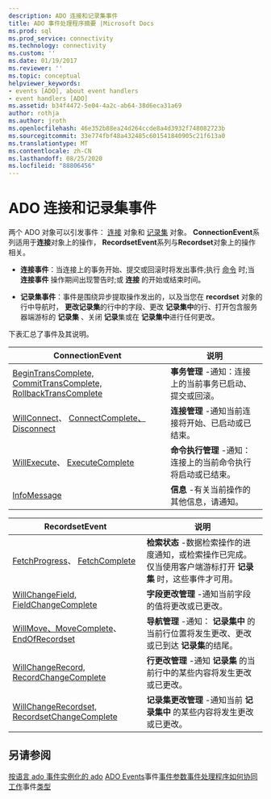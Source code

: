 ```yaml
---
description: ADO 连接和记录集事件
title: ADO 事件处理程序摘要 |Microsoft Docs
ms.prod: sql
ms.prod_service: connectivity
ms.technology: connectivity
ms.custom: ''
ms.date: 01/19/2017
ms.reviewer: ''
ms.topic: conceptual
helpviewer_keywords:
- events [ADO], about event handlers
- event handlers [ADO]
ms.assetid: b34f4472-5e04-4a2c-ab64-38d6eca31a69
author: rothja
ms.author: jroth
ms.openlocfilehash: 46e352b88ea24d264ccde8a4d3932f748082723b
ms.sourcegitcommit: 33e774fbf48a432485c601541840905c21f613a0
ms.translationtype: MT
ms.contentlocale: zh-CN
ms.lasthandoff: 08/25/2020
ms.locfileid: "88806456"
---
```

# <a name="ado-connection-and-recordset-events"></a>ADO 连接和记录集事件
两个 ADO 对象可以引发事件： [连接](../../reference/ado-api/connection-object-ado.md) 对象和 [记录集](../../reference/ado-api/recordset-object-ado.md) 对象。 **ConnectionEvent**系列适用于**连接**对象上的操作， **RecordsetEvent**系列与**Recordset**对象上的操作相关。

-   **连接事件**：当连接上的事务开始、提交或回滚时将发出事件;执行 [命令](../../reference/ado-api/command-object-ado.md) 时;当 **连接事件** 操作期间出现警告时;或 **连接** 的开始或结束时间。

-   **记录集事件**：事件是围绕异步提取操作发出的，以及当您在 **recordset** 对象的行中导航时， **更改记录集**的行中的字段、更改 **记录集中**的行、打开包含服务器端游标的 **记录集** 、关闭 **记录**集或在 **记录集中**进行任何更改。

 下表汇总了事件及其说明。

|ConnectionEvent|说明|
|---------------------|-----------------|
|[BeginTransComplete, CommitTransComplete, RollbackTransComplete](../../reference/ado-api/begintranscomplete-committranscomplete-and-rollbacktranscomplete-events-ado.md)|**事务管理** -通知：连接上的当前事务已启动、提交或回滚。|
|[WillConnect](../../reference/ado-api/willconnect-event-ado.md)、 [ConnectComplete、Disconnect](../../reference/ado-api/connectcomplete-and-disconnect-events-ado.md)|**连接管理** -通知当前连接将开始、已启动或已结束。|
|[WillExecute](../../reference/ado-api/willexecute-event-ado.md)、 [ExecuteComplete](../../reference/ado-api/executecomplete-event-ado.md)|**命令执行管理** -通知：连接上的当前命令执行将启动或已结束。|
|[InfoMessage](../../reference/ado-api/infomessage-event-ado.md)|**信息** -有关当前操作的其他信息，请通知。|

|RecordsetEvent|说明|
|--------------------|-----------------|
|[FetchProgress](../../reference/ado-api/fetchprogress-event-ado.md)、 [FetchComplete](../../reference/ado-api/fetchcomplete-event-ado.md)|**检索状态** -数据检索操作的进度通知，或检索操作已完成。 仅当使用客户端游标打开 **记录集** 时，这些事件才可用。|
|[WillChangeField, FieldChangeComplete](../../reference/ado-api/willchangefield-and-fieldchangecomplete-events-ado.md)|**字段更改管理** -通知当前字段的值将更改或已更改。|
|[WillMove、MoveComplete](../../reference/ado-api/willmove-and-movecomplete-events-ado.md)、 [EndOfRecordset](../../reference/ado-api/endofrecordset-event-ado.md)|**导航管理** -通知： **记录集中** 的当前行位置将发生更改、更改或已到达 **记录集**的结尾。|
|[WillChangeRecord, RecordChangeComplete](../../reference/ado-api/willchangerecord-and-recordchangecomplete-events-ado.md)|**行更改管理** -通知 **记录集** 的当前行中的某些内容将发生更改或已更改。|
|[WillChangeRecordset, RecordsetChangeComplete](../../reference/ado-api/willchangerecordset-and-recordsetchangecomplete-events-ado.md)|**记录集更改管理** -通知当前 **记录集中** 的某些内容将发生更改或已更改。|

## <a name="see-also"></a>另请参阅
 [按语言 ado 事件实例化的 ado](./ado-event-instantiation-by-language.md) [ADO Events](../../reference/ado-api/ado-events.md)事件[事件参数](./event-parameters.md)[事件处理程序如何协同工作](./how-event-handlers-work-together.md)事件[类型](./types-of-events.md)